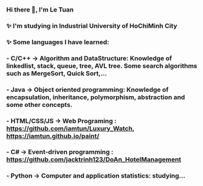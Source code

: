 ### Hi there 👋, I'm Le Tuan

### ✨ I'm studying in Industrial University of HoChiMinh City
### ✨ Some languages I have learned:
###  - C/C++ -> Algorithm and DataStructure: Knowledge of linkedlist, stack, queue, tree, AVL tree. Some search algorithms such as MergeSort, Quick Sort,...
###  - Java -> Object oriented programming: Knowledge of encapsulation, inheritance, polymorphism, abstraction and some other concepts.
###  - HTML/CSS/JS -> Web Programing : https://github.com/iamtun/Luxury_Watch, https://iamtun.github.io/paint/
###  - C# -> Event-driven programming : https://github.com/jacktrinh123/DoAn_HotelManagement
###  - Python -> Computer and application statistics: studying...
   
